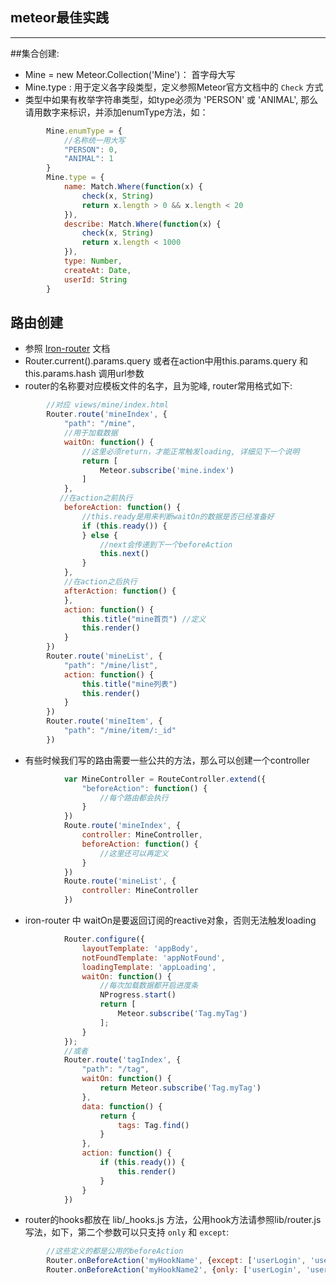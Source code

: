 ## meteor最佳实践


----

##集合创建:
- Mine = new Meteor.Collection('Mine')： 首字母大写
- Mine.type : 用于定义各字段类型，定义参照Meteor官方文档中的 `Check` 方式
- 类型中如果有枚举字符串类型，如type必须为 'PERSON' 或 'ANIMAL', 那么请用数字来标识，并添加enumType方法，如：

```javascript
        Mine.enumType = {
            //名称统一用大写
            "PERSON": 0,
            "ANIMAL": 1
        }
        Mine.type = {
            name: Match.Where(function(x) {
                check(x, String)
                return x.length > 0 && x.length < 20
            }),
            describe: Match.Where(function(x) {
                check(x, String)
                return x.length < 1000
            }),
            type: Number,
            createAt: Date,
            userId: String
        }
```

## 路由创建

- 参照 [Iron-router](https://github.com/iron-meteor/iron-router) 文档
- Router.current().params.query 或者在action中用this.params.query 和 this.params.hash 调用url参数
- router的名称要对应模板文件的名字，且为驼峰, router常用格式如下:
    
```javascript
        //对应 views/mine/index.html
        Router.route('mineIndex', {
            "path": "/mine",
            //用于加载数据
            waitOn: function() {
                //这里必须return，才能正常触发loading, 详细见下一个说明
                return [
                    Meteor.subscribe('mine.index')
                ]
            },
           //在action之前执行
            beforeAction: function() {
                //this.ready是用来判断waitOn的数据是否已经准备好
                if (this.ready()) {
                } else {
                    //next会传递到下一个beforeAction
                    this.next()
                }
            },
            //在action之后执行
            afterAction: function() {
            },
            action: function() {
                this.title("mine首页") //定义
                this.render()
            }
        })
        Router.route('mineList', {
            "path": "/mine/list",
            action: function() {
                this.title("mine列表")
                this.render()
            }
        })
        Router.route('mineItem', {
            "path": "/mine/item/:_id"
        })
```

- 有些时候我们写的路由需要一些公共的方法，那么可以创建一个controller
    
```javascript
            var MineController = RouteController.extend({
                "beforeAction": function() {
                    //每个路由都会执行
                }
            })
            Route.route('mineIndex', {
                controller: MineController,
                beforeAction: function() {
                    //这里还可以再定义
                }
            })
            Route.route('mineList', {
                controller: MineController
            })
```

- iron-router 中 waitOn是要返回订阅的reactive对象，否则无法触发loading
    
```javascript
            Router.configure({
                layoutTemplate: 'appBody',
                notFoundTemplate: 'appNotFound',
                loadingTemplate: 'appLoading',
                waitOn: function() {
                    //每次加载数据都开启进度条
                    NProgress.start()
                    return [
                        Meteor.subscribe('Tag.myTag')
                    ];
                }
            });
            //或者
            Router.route('tagIndex', {
                "path": "/tag",
                waitOn: function() {
                    return Meteor.subscribe('Tag.myTag')
                },
                data: function() {
                    return {
                        tags: Tag.find()
                    }
                },
                action: function() {
                    if (this.ready()) {
                        this.render()
                    }
                }
            })
```

- router的hooks都放在 lib/_hooks.js 方法，公用hook方法请参照lib/router.js写法，如下，第二个参数可以只支持 `only` 和 `except`:

```javascript
        //这些定义的都是公用的beforeAction
        Router.onBeforeAction('myHookName', {except: ['userLogin', 'userRegister']});
        Router.onBeforeAction('myHookName2', {only: ['userLogin', 'userRegister']});
```
